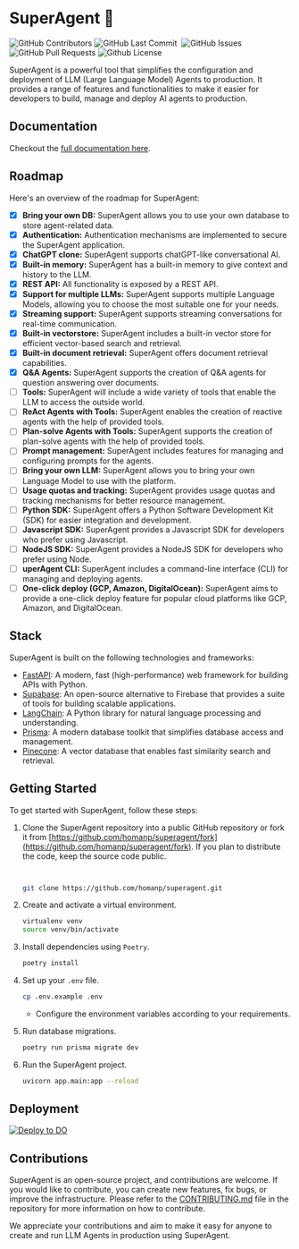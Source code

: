 # SuperAgent 🥷

<p>
<img alt="GitHub Contributors" src="https://img.shields.io/github/contributors/homanp/superagent" />
<img alt="GitHub Last Commit" src="https://img.shields.io/github/last-commit/homanp/superagent" />
<img alt="" src="https://img.shields.io/github/repo-size/homanp/superagent" />
<img alt="GitHub Issues" src="https://img.shields.io/github/issues/homanp/superagent" />
<img alt="GitHub Pull Requests" src="https://img.shields.io/github/issues-pr/homanp/superagent" />
<img alt="Github License" src="https://img.shields.io/badge/License-MIT-yellow.svg" />
</p>

SuperAgent is a powerful tool that simplifies the configuration and deployment of LLM (Large Language Model) Agents to production. It provides a range of features and functionalities to make it easier for developers to build, manage and deploy AI agents to production.

## Documentation

Checkout the [full documentation here](https://superagent.mintlify.app/).

## Roadmap

Here's an overview of the roadmap for SuperAgent:

- [x] **Bring your own DB:** SuperAgent allows you to use your own database to store agent-related data.
- [x] **Authentication:** Authentication mechanisms are implemented to secure the SuperAgent application.
- [x] **ChatGPT clone:** SuperAgent supports chatGPT-like conversational AI.
- [x] **Built-in memory:** SuperAgent has a built-in memory to give context and history to the LLM.
- [x] **REST API:** All functionality is exposed by a REST API.
- [x] **Support for multiple LLMs:** SuperAgent supports multiple Language Models, allowing you to choose the most suitable one for your needs.
- [x] **Streaming support:** SuperAgent supports streaming conversations for real-time communication.
- [x] **Built-in vectorstore:** SuperAgent includes a built-in vector store for efficient vector-based search and retrieval.
- [x] **Built-in document retrieval:** SuperAgent offers document retrieval capabilities.
- [x] **Q&A Agents:** SuperAgent supports the creation of Q&A agents for question answering over documents.
- [ ] **Tools:** SuperAgent will include a wide variety of tools that enable the LLM to access the outside world.
- [ ] **ReAct Agents with Tools:** SuperAgent enables the creation of reactive agents with the help of provided tools.
- [ ] **Plan-solve Agents with Tools:** SuperAgent supports the creation of plan-solve agents with the help of provided tools.
- [ ] **Prompt management:** SuperAgent includes features for managing and configuring prompts for the agents.
- [ ] **Bring your own LLM:** SuperAgent allows you to bring your own Language Model to use with the platform.
- [ ] **Usage quotas and tracking:** SuperAgent provides usage quotas and tracking mechanisms for better resource management.
- [ ] **Python SDK:** SuperAgent offers a Python Software Development Kit (SDK) for easier integration and development.
- [ ] **Javascript SDK:** SuperAgent provides a Javascript SDK for developers who prefer using Javascript.
- [ ] **NodeJS SDK:** SuperAgent provides a NodeJS SDK for developers who prefer using Node.
- [ ] **uperAgent CLI:** SuperAgent includes a command-line interface (CLI) for managing and deploying agents.
- [ ] **One-click deploy (GCP, Amazon, DigitalOcean):** SuperAgent aims to provide a one-click deploy feature for popular cloud platforms like GCP, Amazon, and DigitalOcean.

## Stack

SuperAgent is built on the following technologies and frameworks:

- [FastAPI](https://fastapi.tiangolo.com/): A modern, fast (high-performance) web framework for building APIs with Python.
- [Supabase](https://supabase.com/): An open-source alternative to Firebase that provides a suite of tools for building scalable applications.
- [LangChain](https://python.langchain.com/en/latest/): A Python library for natural language processing and understanding.
- [Prisma](https://www.prisma.io/): A modern database toolkit that simplifies database access and management.
- [Pinecone](https://www.pinecone.io/): A vector database that enables fast similarity search and retrieval.

## Getting Started

To get started with SuperAgent, follow these steps:

1. Clone the SuperAgent repository into a public GitHub repository or fork it from [https://github.com/homanp/superagent/fork](https://github.com/homanp/superagent/fork). If you plan to distribute the code, keep the source code public.

   ```sh


   git clone https://github.com/homanp/superagent.git
   ```

2. Create and activate a virtual environment.

   ```sh
   virtualenv venv
   source venv/bin/activate
   ```

3. Install dependencies using `Poetry`.

   ```sh
   poetry install
   ```

4. Set up your `.env` file.

   ```sh
   cp .env.example .env
   ```

   - Configure the environment variables according to your requirements.

5. Run database migrations.

   ```sh
   poetry run prisma migrate dev
   ```

6. Run the SuperAgent project.

   ```sh
   uvicorn app.main:app --reload
   ```

## Deployment

[![Deploy to DO](https://www.deploytodo.com/do-btn-blue.svg)](https://cloud.digitalocean.com/apps/new?repo=https://github.com/homanp/superagent/tree/main)

## Contributions

SuperAgent is an open-source project, and contributions are welcome. If you would like to contribute, you can create new features, fix bugs, or improve the infrastructure. Please refer to the [CONTRIBUTING.md](https://github.com/homanp/superagent/blob/main/.github/CONTRIBUTING.md) file in the repository for more information on how to contribute.

We appreciate your contributions and aim to make it easy for anyone to create and run LLM Agents in production using SuperAgent.
